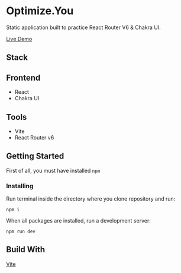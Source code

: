 # Optimize.You

Static application built to practice React Router V6 & Chakra UI.

[Live Demo](https://optimizeyou.netlify.app)


## Stack

## Frontend

- React
- Chakra UI


## Tools

- Vite
- React Router v6

## Getting Started

First of all, you must have installed ```npm```

### Installing

Run terminal inside the directory where you clone repository and run:

```
npm i
```

When all packages are installed, run a development server:

```
npm run dev
```

## Build With

[Vite](https://github.com/vitejs/vite)
